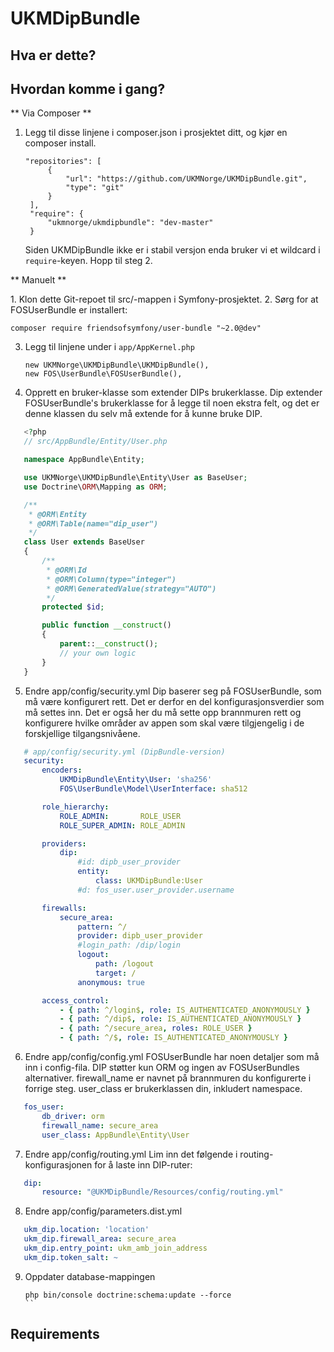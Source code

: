 UKMDipBundle
========================

Hva er dette?
-------------

Hvordan komme i gang?
---------------------

** Via Composer **

1.
   Legg til disse linjene i composer.json i prosjektet ditt, og kjør en composer install.

   ```composer
   "repositories": [
        {
            "url": "https://github.com/UKMNorge/UKMDipBundle.git",
            "type": "git"
        }
    ],
    "require": {
    	"ukmnorge/ukmdipbundle": "dev-master"
    }

   ``` 
   Siden UKMDipBundle ikke er i stabil versjon enda bruker vi et wildcard i `require`-keyen.
   Hopp til steg 2.

** Manuelt **

1. Klon dette Git-repoet til src/-mappen i Symfony-prosjektet.
2. Sørg for at FOSUserBundle er installert:

   `composer require friendsofsymfony/user-bundle "~2.0@dev"`

3. Legg til linjene under i `app/AppKernel.php`

   ```
   new UKMNorge\UKMDipBundle\UKMDipBundle(),
   new FOS\UserBundle\FOSUserBundle(),
   ```

4. Opprett en bruker-klasse som extender DIPs brukerklasse. 
   Dip extender FOSUserBundle's brukerklasse for å legge til noen ekstra felt, og det er denne klassen du selv må extende for å kunne bruke DIP.

 ```php
	<?php
	// src/AppBundle/Entity/User.php

	namespace AppBundle\Entity;

	use UKMNorge\UKMDipBundle\Entity\User as BaseUser;
	use Doctrine\ORM\Mapping as ORM;

	/**
	 * @ORM\Entity
	 * @ORM\Table(name="dip_user")
	 */
	class User extends BaseUser
	{
		/**
	     * @ORM\Id
	     * @ORM\Column(type="integer")
	     * @ORM\GeneratedValue(strategy="AUTO")
	     */
	    protected $id;

	    public function __construct()
	    {
	        parent::__construct();
	        // your own logic
	    }
	}

 ```

5. Endre app/config/security.yml
   Dip baserer seg på FOSUserBundle, som må være konfigurert rett. Det er derfor en del konfigurasjonsverdier som må settes inn.
   Det er også her du må sette opp brannmuren rett og konfigurere hvilke områder av appen som skal være tilgjengelig i de forskjellige tilgangsnivåene.

 ```yaml
    # app/config/security.yml (DipBundle-version)
    security:
	    encoders:
	        UKMDipBundle\Entity\User: 'sha256'
	        FOS\UserBundle\Model\UserInterface: sha512

	    role_hierarchy:
	        ROLE_ADMIN:       ROLE_USER
	        ROLE_SUPER_ADMIN: ROLE_ADMIN

	    providers:
	        dip:
	            #id: dipb_user_provider
	            entity:
	                class: UKMDipBundle:User
	            #d: fos_user.user_provider.username

	    firewalls:
	        secure_area:
	            pattern: ^/
	            provider: dipb_user_provider
	            #login_path: /dip/login
	            logout:
	                path: /logout
	                target: /
	            anonymous: true

	    access_control:
	        - { path: ^/login$, role: IS_AUTHENTICATED_ANONYMOUSLY }
	        - { path: ^/dip$, role: IS_AUTHENTICATED_ANONYMOUSLY }
	        - { path: ^/secure_area, roles: ROLE_USER }
	        - { path: ^/$, role: IS_AUTHENTICATED_ANONYMOUSLY }

 ```

6. Endre app/config/config.yml
   FOSUserBundle har noen detaljer som må inn i config-fila. DIP støtter kun ORM og ingen av FOSUserBundles alternativer.
   firewall_name er navnet på brannmuren du konfigurerte i forrige steg.
   user_class er brukerklassen din, inkludert namespace.

 ```yaml
    fos_user:
        db_driver: orm
        firewall_name: secure_area
        user_class: AppBundle\Entity\User
 ```

7. Endre app/config/routing.yml
   Lim inn det følgende i routing-konfigurasjonen for å laste inn DIP-ruter:

 ```yaml
 	dip:
    	resource: "@UKMDipBundle/Resources/config/routing.yml"
 ```

8. Endre app/config/parameters.dist.yml
 
 ```yaml
    ukm_dip.location: 'location'
    ukm_dip.firewall_area: secure_area
    ukm_dip.entry_point: ukm_amb_join_address
    ukm_dip.token_salt: ~ 
 ```

9. Oppdater database-mappingen
   
   ```
   php bin/console doctrine:schema:update --force
   ``

Requirements
------------



